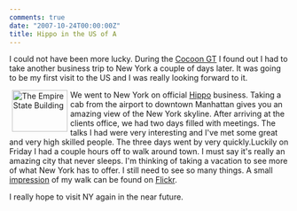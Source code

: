 ```yaml
---
comments: true
date: "2007-10-24T00:00:00Z"
title: Hippo in the US of A
---
```


I could not have been more lucky. During the <a href="http://www.cocoongt.org" target="_blank">Cocoon GT</a> I found out I had to take another business trip to New York a couple of days later. It was going to be my first visit to the US and I was really looking forward to it.

<a href="http://www.flickr.com/photos/reijnj/1580790677/" title="Photo Sharing"><img src="http://farm3.static.flickr.com/2238/1580790677_024427cd5b_t.jpg" width="100" height="75" alt="The Empire State Building" align="left" hspace="5"/></a>We went to New York on official <a href="http://www.hippo.nl" target="_blank">Hippo</a> business. Taking a cab from the airport to downtown Manhattan gives you an amazing view of the New York skyline. After arriving at the clients office, we had two days filled with meetings. The talks I had were very interesting and I've met some great and very high skilled people.
The three days went by very quickly.Luckily on Friday I had a couple hours off to walk around town. I must say it's really an amazing city that never sleeps. I'm thinking of taking a vacation to see more of what New York has to offer. I still need to see so many things. A small <a href="http://www.flickr.com/photos/reijnj/sets/72157602436898640/" target="_blank">impression</a> of my walk can be found on <a href="http://www.flickr.com" target="_blank">Flickr</a>.

I really hope to visit NY again in the near future.
